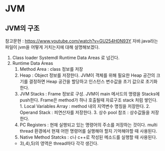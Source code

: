# JVM
## JVM의 구조
참고문현 : https://www.youtube.com/watch?v=GU254H0N93Y
자바.java라는 파일이 jvm을 어떻게 거치는지에 대해 설명해보겠다.
1. Class loader Systemdl Runtime Data Areas 로 넘긴다.
2. Runtime Data Areas
	1) Method Area : class 정보를 저장
	2) Heap : Object 정보를 저장한다. JVM이 객체를 위해 필요한 Heap 공간의 크기를 결정하면 Heap 공간을 할당하고 인스턴스 변수값을 초기 값으로 초기화 한다.
	3) JVM Stacks : Frame 정보로 구성. JVM이 main 메서드의 명령을 Stacks에 push한다.
		Frame은 method가 하나 호출될때 자료구조 stack 처럼 쌓인다. 
			1. Local Variables Array : method 내의 지역변수 명칭을 저장한다.
			2. Operand Stack : 피연산자를 저장한다.
			3. 상수 pool 참조 : 상수값들을 저장한다.
	4) PC Registers : 현재 실행되고 있는 명령어의 주소를 저장하는 것이다. multi thread 환경에서 현재 어떤 명령어를 실행해야 할지 기억해야할 때 사용된다.
	5) Native Method Statcks : c나 c++로 작성된 메소드를 실행할 때 사용된다.
	- 3),4),5)의 영역은 thread마다 각각 생긴다.